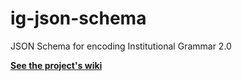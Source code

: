 # ig-json-schema
JSON Schema for encoding Institutional Grammar 2.0

**[See the project's wiki](https://github.com/pw-mini-ig/ig-json-schema/wiki)**
